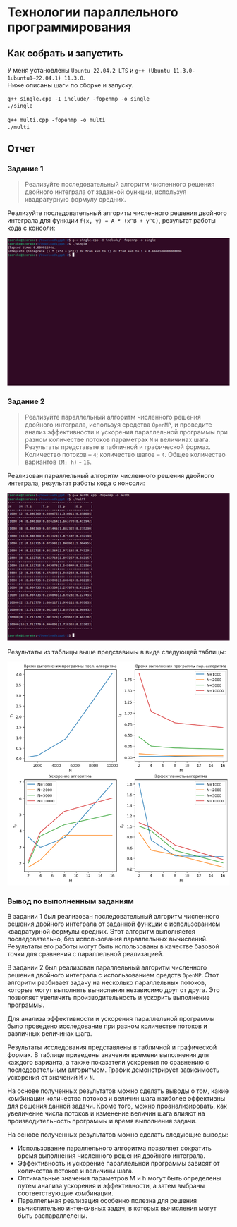 # Технологии параллельного программирования

## Как собрать и запустить

У меня установлены `Ubuntu 22.04.2 LTS` и `g++ (Ubuntu 11.3.0-1ubuntu1~22.04.1) 11.3.0`. \
Ниже описаны шаги по сборке и запуску.

```console
g++ single.cpp -I include/ -fopenmp -o single
./single

g++ multi.cpp -fopenmp -o multi
./multi
```

## Отчет

### Задание 1
> Реализуйте последовательный алгоритм численного решения двойного интеграла от заданной функции, используя квадратурную формулу средних.

Реализуйте последовательный алгоритм численного решения двойного интеграла для функции `f(x, y) = A * (x^B + y^C)`, результат работы кода с консоли:

![2_1](./png/2_1.png)

### Задание 2
> Реализуйте параллельный алгоритм численного решения двойного интеграла, используя средства `OpenMP`, и проведите анализ эффективности и ускорения параллельной программы при разном количестве потоков параметрах `M` и величинах шага. Результаты представьте в табличной и графической формах. Количество потоков – `4`; количество шагов – `4`. Общее количество вариантов `(M; h)` - `16`.

Реализован параллельный алгоритм численного решения двойного интеграла, результат работы кода с консоли:

![2_2](./png/2_2.png)

Результаты из таблицы выше представимы в виде следующей таблицы:

![2_2_table](./png/2_2_table.png)

### Вывод по выполненным заданиям

В задании 1 был реализован последовательный алгоритм численного решения двойного интеграла от заданной функции с использованием квадратурной формулы средних. Этот алгоритм выполняется последовательно, без использования параллельных вычислений. Результаты его работы могут быть использованы в качестве базовой точки для сравнения с параллельной реализацией.

В задании 2 был реализован параллельный алгоритм численного решения двойного интеграла с использованием средств `OpenMP`. Этот алгоритм разбивает задачу на несколько параллельных потоков, которые могут выполнять вычисления независимо друг от друга. Это позволяет увеличить производительность и ускорить выполнение программы.

Для анализа эффективности и ускорения параллельной программы было проведено исследование при разном количестве потоков и различных величинах шага.

Результаты исследования представлены в табличной и графической формах. В таблице приведены значения времени выполнения для каждого варианта, а также показатели ускорения по сравнению с последовательным алгоритмом. График демонстрирует зависимость ускорения от значений `M` и `N`.

На основе полученных результатов можно сделать выводы о том, какие комбинации количества потоков и величин шага наиболее эффективны для решения данной задачи. Кроме того, можно проанализировать, как увеличение числа потоков и изменение величин шага влияют на производительность программы и время выполнения задачи.

На основе полученных результатов можно сделать следующие выводы:

- Использование параллельного алгоритма позволяет сократить время выполнения численного решения двойного интеграла.
- Эффективность и ускорение параллельной программы зависят от количества потоков и величины шага.
- Оптимальные значения параметров M и h могут быть определены путем анализа ускорения и эффективности, а затем выбраны соответствующие комбинации.
- Параллельная реализация особенно полезна для решения вычислительно интенсивных задач, в которых вычисления могут быть распараллелены.
